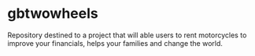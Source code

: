 # gbtwowheels
Repository destined to a project that will able users to rent motorcycles to improve your financials, helps your families and change the world.
